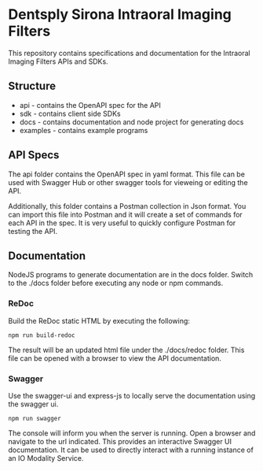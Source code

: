 # Dentsply Sirona Intraoral Imaging Filters
This repository contains specifications and documentation for the Intraoral Imaging Filters APIs and SDKs.

## Structure

* api - contains the OpenAPI spec for the API
* sdk - contains client side SDKs
* docs - contains documentation and node project for generating docs
* examples - contains example programs

## API Specs
The api folder contains the OpenAPI spec in yaml format. This file can be used with Swagger Hub or other swagger tools for vieweing or editing the API.

Additionally, this folder contains a Postman collection in Json format. You can import this file into Postman and it will create a set of commands for each API in the spec. It is very useful to quickly configure Postman for testing the API.

## Documentation
NodeJS programs to generate documentation are in the docs folder. Switch to the ./docs folder before executing any node or npm commands.

### ReDoc
Build the ReDoc static HTML by executing the following:
    
`npm run build-redoc`

The result will be an updated html file under the ./docs/redoc folder. This file can be opened
with a browser to view the API documentation.

### Swagger
Use the swagger-ui and express-js to locally serve the documentation using the swagger ui.

`npm run swagger`

The console will inform you when the server is running. Open a browser and navigate to the url indicated. This provides an interactive Swagger UI documentation. It can be used to directly interact with a running instance of an IO Modality Service.
